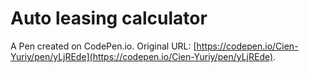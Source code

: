 # Auto leasing calculator

A Pen created on CodePen.io. Original URL: [https://codepen.io/Cien-Yuriy/pen/yLjREde](https://codepen.io/Cien-Yuriy/pen/yLjREde).

